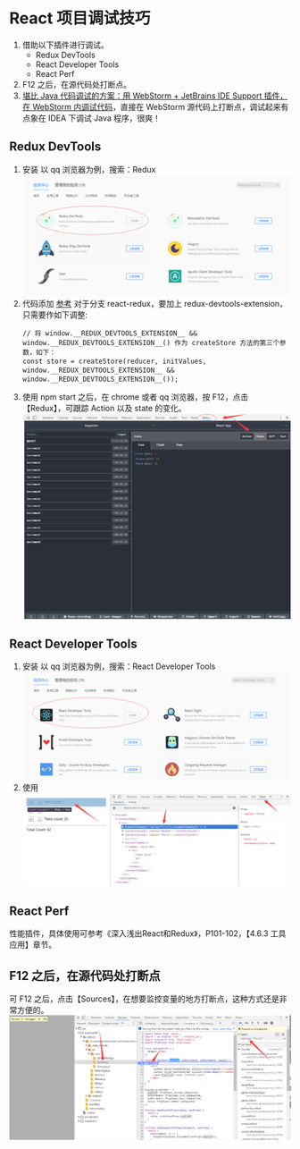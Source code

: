 # React 项目调试技巧
1. 借助以下插件进行调试。
    * Redux DevTools
    * React Developer Tools
    * React Perf
1. F12 之后，在源代码处打断点。
1. [堪比 Java 代码调试的方案：用 WebStorm + JetBrains IDE Support 插件，在 WebStorm 内调试代码](./JetBrainsIDESupport.md)，直接在 WebStorm 源代码上打断点，调试起来有点象在 IDEA 下调试 Java 程序，很爽！

## Redux DevTools
1. 安装
以 qq 浏览器为例，搜索：Redux
![](images/ReduxDevToolsInstall.png)
1. 代码添加
    [参考](https://github.com/zalmoxisus/redux-devtools-extension#usage)
    对于分支 react-redux，要加上 redux-devtools-extension，只需要作如下调整:
    ```
    // 将 window.__REDUX_DEVTOOLS_EXTENSION__ && window.__REDUX_DEVTOOLS_EXTENSION__() 作为 createStore 方法的第三个参数，如下：
    const store = createStore(reducer, initValues, window.__REDUX_DEVTOOLS_EXTENSION__ && window.__REDUX_DEVTOOLS_EXTENSION__());
    ```
1. 使用
npm start 之后，在 chrome 或者 qq 浏览器，按 F12，点击【Redux】，可跟踪 Action 以及 state 的变化。
![](./images/ReduxDevToolsUse.png)

## React Developer Tools
1. 安装
以 qq 浏览器为例，搜索：React Developer Tools
![](./images/ReactDeveloperToolsInstall.png)
1. 使用
![](./images/ReactDeveloperToolsUse.png)

## React Perf
性能插件，具体使用可参考《深入浅出React和Redux》，P101-102，【4.6.3 工具应用】章节。

## F12 之后，在源代码处打断点
可 F12 之后，点击【Sources】，在想要监控变量的地方打断点，这种方式还是非常方便的。
![](./images/f12Debug.png)

